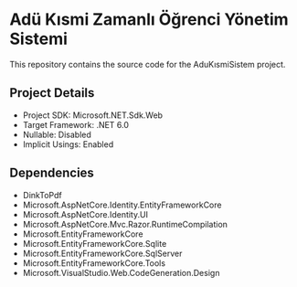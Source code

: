 # Adü Kısmi Zamanlı Öğrenci Yönetim Sistemi

This repository contains the source code for the AduKısmiSistem project.

## Project Details

- Project SDK: Microsoft.NET.Sdk.Web
- Target Framework: .NET 6.0
- Nullable: Disabled
- Implicit Usings: Enabled

## Dependencies

- DinkToPdf
- Microsoft.AspNetCore.Identity.EntityFrameworkCore
- Microsoft.AspNetCore.Identity.UI
- Microsoft.AspNetCore.Mvc.Razor.RuntimeCompilation
- Microsoft.EntityFrameworkCore
- Microsoft.EntityFrameworkCore.Sqlite
- Microsoft.EntityFrameworkCore.SqlServer
- Microsoft.EntityFrameworkCore.Tools
- Microsoft.VisualStudio.Web.CodeGeneration.Design
